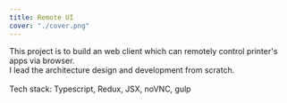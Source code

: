```yaml
---
title: Remote UI
cover: "./cover.png"
---
```


This project is to build an web client which can remotely control printer's apps via browser.
<br/>
I lead the architecture design and development from scratch.
<br/>
<br/>
Tech stack: Typescript, Redux, JSX, noVNC, gulp
